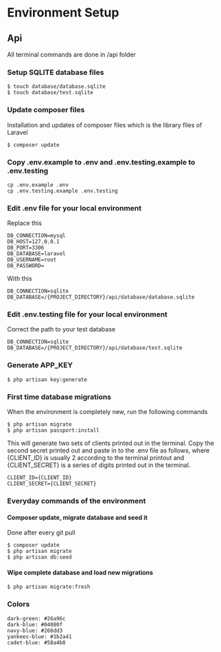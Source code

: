 # Environment Setup

## Api
All terminal commands are done in /api folder

### Setup SQLITE database files

```
$ touch database/database.sqlite
$ touch database/test.sqlite
```

### Update composer files
Installation and updates of composer files which is the library files of Laravel

```
$ composer update
```

### Copy .env.example to .env and .env.testing.example to .env.testing
```
cp .env.example .env
cp .env.testing.example .env.testing
```

### Edit .env file for your local environment
Replace this
```dotenv
DB_CONNECTION=mysql
DB_HOST=127.0.0.1
DB_PORT=3306
DB_DATABASE=laravel
DB_USERNAME=root
DB_PASSWORD=
```
With this
```dotenv
DB_CONNECTION=sqlite
DB_DATABASE=/{PROJECT_DIRECTORY}/api/database/database.sqlite
```

### Edit .env.testing file for your local environment
Correct the path to your test database
```dotenv
DB_CONNECTION=sqlite
DB_DATABASE=/{PROJECT_DIRECTORY}/api/database/test.sqlite
```

### Generate APP_KEY
```
$ php artisan key:generate
```

### First time database migrations
When the environment is completely new, run the following commands
```
$ php artisan migrate
$ php artisan passport:install
```
This will generate two sets of clients printed out in the terminal. Copy the second secret printed out and paste in to 
the .env file as follows, where {CLIENT_ID} is usually 2 according to the terminal printout and {CLIENT_SECRET} is a 
series of digits printed out in the terminal.
```dotenv
CLIENT_ID={CLIENT_ID}
CLIENT_SECRET={CLIENT_SECRET}
```

### Everyday commands of the environment

#### Composer update, migrate database and seed it
Done after every git pull
```
$ composer update
$ php artisan migrate
$ php artisan db:seed
```

#### Wipe complete database and load new migrations
```
$ php artisan migrate:fresh
```

### Colors
```
dark-green: #26a96c
dark-blue: #04080f
navy-blue: #266dd3
yankees-blue: #1b2a41
cadet-blue: #58a4b0
```